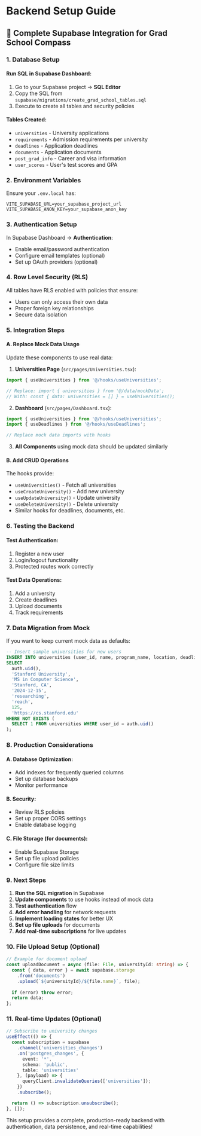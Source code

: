 # Backend Setup Guide

## 🎯 **Complete Supabase Integration for Grad School Compass**

### **1. Database Setup**

#### Run SQL in Supabase Dashboard:
1. Go to your Supabase project → **SQL Editor**
2. Copy the SQL from `supabase/migrations/create_grad_school_tables.sql`
3. Execute to create all tables and security policies

#### Tables Created:
- `universities` - University applications
- `requirements` - Admission requirements per university
- `deadlines` - Application deadlines
- `documents` - Application documents
- `post_grad_info` - Career and visa information
- `user_scores` - User's test scores and GPA

### **2. Environment Variables**
Ensure your `.env.local` has:
```env
VITE_SUPABASE_URL=your_supabase_project_url
VITE_SUPABASE_ANON_KEY=your_supabase_anon_key
```

### **3. Authentication Setup**
In Supabase Dashboard → **Authentication**:
- Enable email/password authentication
- Configure email templates (optional)
- Set up OAuth providers (optional)

### **4. Row Level Security (RLS)**
All tables have RLS enabled with policies that ensure:
- Users can only access their own data
- Proper foreign key relationships
- Secure data isolation

### **5. Integration Steps**

#### A. Replace Mock Data Usage
Update these components to use real data:

1. **Universities Page** (`src/pages/Universities.tsx`):
```typescript
import { useUniversities } from '@/hooks/useUniversities';

// Replace: import { universities } from '@/data/mockData';
// With: const { data: universities = [] } = useUniversities();
```

2. **Dashboard** (`src/pages/Dashboard.tsx`):
```typescript
import { useUniversities } from '@/hooks/useUniversities';
import { useDeadlines } from '@/hooks/useDeadlines';

// Replace mock data imports with hooks
```

3. **All Components** using mock data should be updated similarly

#### B. Add CRUD Operations
The hooks provide:
- `useUniversities()` - Fetch all universities
- `useCreateUniversity()` - Add new university
- `useUpdateUniversity()` - Update university
- `useDeleteUniversity()` - Delete university
- Similar hooks for deadlines, documents, etc.

### **6. Testing the Backend**

#### Test Authentication:
1. Register a new user
2. Login/logout functionality
3. Protected routes work correctly

#### Test Data Operations:
1. Add a university
2. Create deadlines
3. Upload documents
4. Track requirements

### **7. Data Migration from Mock**
If you want to keep current mock data as defaults:

```sql
-- Insert sample universities for new users
INSERT INTO universities (user_id, name, program_name, location, deadline, status, tag, application_fee, url)
SELECT 
  auth.uid(),
  'Stanford University',
  'MS in Computer Science',
  'Stanford, CA',
  '2024-12-15',
  'researching',
  'reach',
  125,
  'https://cs.stanford.edu'
WHERE NOT EXISTS (
  SELECT 1 FROM universities WHERE user_id = auth.uid()
);
```

### **8. Production Considerations**

#### A. Database Optimization:
- Add indexes for frequently queried columns
- Set up database backups
- Monitor performance

#### B. Security:
- Review RLS policies
- Set up proper CORS settings
- Enable database logging

#### C. File Storage (for documents):
- Enable Supabase Storage
- Set up file upload policies
- Configure file size limits

### **9. Next Steps**

1. **Run the SQL migration** in Supabase
2. **Update components** to use hooks instead of mock data
3. **Test authentication** flow
4. **Add error handling** for network requests
5. **Implement loading states** for better UX
6. **Set up file uploads** for documents
7. **Add real-time subscriptions** for live updates

### **10. File Upload Setup (Optional)**
```typescript
// Example for document upload
const uploadDocument = async (file: File, universityId: string) => {
  const { data, error } = await supabase.storage
    .from('documents')
    .upload(`${universityId}/${file.name}`, file);
  
  if (error) throw error;
  return data;
};
```

### **11. Real-time Updates (Optional)**
```typescript
// Subscribe to university changes
useEffect(() => {
  const subscription = supabase
    .channel('universities_changes')
    .on('postgres_changes', {
      event: '*',
      schema: 'public',
      table: 'universities'
    }, (payload) => {
      queryClient.invalidateQueries(['universities']);
    })
    .subscribe();

  return () => subscription.unsubscribe();
}, []);
```

This setup provides a complete, production-ready backend with authentication, data persistence, and real-time capabilities!